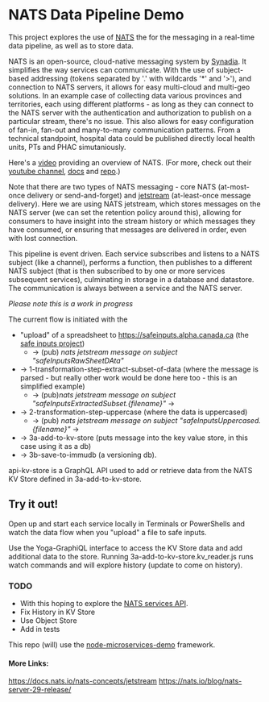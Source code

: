 # NATS Data Pipeline Demo

This project explores the use of [NATS](https://nats.io/) the for the messaging in a real-time data pipeline, as well as to store data.  

NATS is an open-source, cloud-native messaging system by [Synadia](https://synadia.com/). It simplifies the way services can communicate.  With the use of subject-based addressing (tokens separated by '.' with wildcards '*' and '>'), and connection to NATS servers, it allows for easy multi-cloud and multi-geo solutions. In an example case of collecting data various provinces and territories, each using different platforms - as long as they can connect to the NATS server with the authentication and authorization to publish on a particular stream, there's no issue.  This also allows for easy configuration of fan-in, fan-out and many-to-many communication patterns. From a technical standpoint, hospital data could be published directly local health units, PTs and PHAC simutaniously. 

Here's a [video](https://www.youtube.com/watch?v=hjXIUPZ7ArM&t=1s) providing an overview of NATS. (For more, check out their [youtube channel](https://www.youtube.com/@SynadiaCommunications), [docs](https://docs.nats.io/) and [repo](https://github.com/nats-io/).)

Note that there are two types of NATS messaging - core NATS (at-most-once delivery or send-and-forget) and [jetstream](https://www.youtube.com/watch?v=EJJ2SG-cKyM) (at-least-once message delivery).  Here we are using NATS jetstream, which stores messages on the NATS server (we can set the retention policy around this), allowing for consumers to have insight into the stream history or which messages they have consumed, or ensuring that messages are delivered in order, even with lost connection.

This pipeline is event driven. Each service subscribes and listens to a NATS subject (like a channel), performs a function, then publishes to a different NATS subject (that is then subscribed to by one or more services subsequent services), culminating in storage in a database and datastore. The communication is always between a service and the NATS server.

*Please note this is a work in progress*

The current flow is initiated with the 
* "upload" of a spreadsheet to https://safeinputs.alpha.canada.ca (the [safe inputs project](https://github.com/PHACDataHub/safe-inputs)) 
  * -> (pub) *nats jetstream message on subject "safeInputsRawSheetDAta"*  
* -> 1-transformation-step-extract-subset-of-data (where the message is parsed - but really other work would be done here too - this is an simplified example) 
  * -> (pub)*nats jetstream message on subject "safeInputsExtractedSubset.{filename}"* -> 
* -> 2-transformation-step-uppercase (where the data is uppercased)  
  * -> (pub) *nats jetstream message on subject "safeInputsUppercased.{filename}"* ->
* -> 3a-add-to-kv-store (puts message into the key value store, in this case using it as a db) 
* -> 3b-save-to-immudb (a versioning db).  

api-kv-store is a GraphQL API used to add or retrieve data from the NATS KV Store defined in 3a-add-to-kv-store. 

## Try it out!
Open up and start each service locally in Terminals or PowerShells and watch the data flow when you "upload" a file to safe inputs. 

Use the Yoga-GraphiQL interface to access the KV Store data and add additional data to the store. 
Running 3a-add-to-kv-store.kv_reader.js runs watch commands and will explore history (update to come on history).


### TODO
* With this hoping to explore the [NATS services API](https://www.youtube.com/watch?v=vUWw3HVY35E).
* Fix History in KV Store
* Use Object Store 
* Add in tests

This repo (will) use the [node-microservices-demo](https://github.com/PHACDataHub/node-microservices-demo) framework.


#### More Links: 
https://docs.nats.io/nats-concepts/jetstream
https://nats.io/blog/nats-server-29-release/

